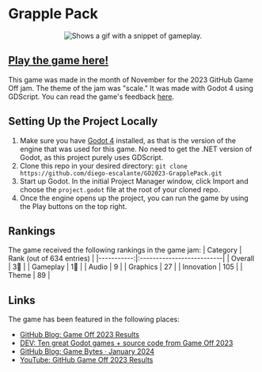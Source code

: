 # Grapple Pack

<p align="center">
  <picture>
    <source srcset="../assets/gameplay.gif?raw=true">
    <img alt="Shows a gif with a snippet of gameplay." src="../assets/gameplay.gif?raw=true">
  </picture>
</p>

## [Play the game here!](https://diego-escalante.itch.io/grapple-pack)

This game was made in the month of November for the 2023 GitHub Game Off jam. The theme of the jam was "scale." It was made with Godot 4 using GDScript. You can read the game's feedback [here](https://itch.io/jam/game-off-2023/rate/2346085).

## Setting Up the Project Locally
1. Make sure you have [Godot 4](https://godotengine.org/download) installed, as that is the version of the engine that was used for this game. No need to get the .NET version of Godot, as this project purely uses GDScript.
2. Clone this repo in your desired directory: `git clone https://github.com/diego-escalante/GO2023-GrapplePack.git`
3. Start up Godot. In the initial Project Manager window, click Import and choose the `project.godot` file at the root of your cloned repo.
4. Once the engine opens up the project, you can run the game by using the Play buttons on the top right.

## Rankings
The game received the following rankings in the game jam:
| Category   | Rank (out of 634 entries) |
|-----------:|:--------------------------|
| Overall    | 3🥉                      |
| Gameplay   | 1🥇                      |
| Audio      | 9                         |
| Graphics   | 27                        |
| Innovation | 105                       |
| Theme      | 89                        |

## Links
The game has been featured in the following places:
* [GitHub Blog: Game Off 2023 Results](https://github.blog/2024-01-09-game-off-2023-results/)
* [DEV: Ten great Godot games + source code from Game Off 2023](https://dev.to/github/top-godot-games-from-game-off-2023-5f3k)
* [GitHub Blog: Game Bytes · January 2024](https://github.blog/2024-01-18-game-bytes-january-2024/)
* [YouTube: GitHub Game Off 2023 Results](https://youtu.be/jXyBsaioXFA?si=HfMKL2270DAjxae6)

